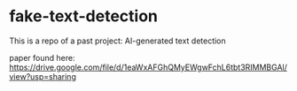 # fake-text-detection
This is a repo of a past project: AI-generated text detection

paper found here: https://drive.google.com/file/d/1eaWxAFGhQMyEWgwFchL6tbt3RIMMBGAl/view?usp=sharing
